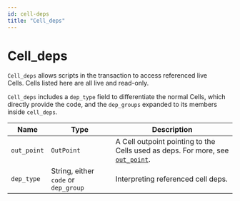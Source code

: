 ```yaml
---
id: cell-deps
title: "Cell_deps"
---
```


# Cell_deps

`Cell_deps` allows scripts in the transaction to access referenced live Cells. Cells listed here are all live and read-only.

`Cell_deps` includes a `dep_type` field to differentiate the normal Cells, which directly provide the code, and the `dep_groups` expanded to its members inside `cell_deps`.

| Name        | Type                                 | Description                                                                                                        |
| ----------- | ------------------------------------ | ------------------------------------------------------------------------------------------------------------------ |
| `out_point` | `OutPoint`                           | A Cell outpoint pointing to the Cells used as deps. For more, see [`out_point`](/docs/tech-explanation/out-point). |
| `dep_type`  | String, either `code` or `dep_group` | Interpreting referenced cell deps.                                                                                 |


